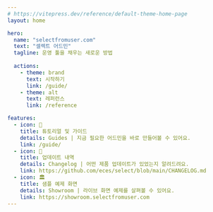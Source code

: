 ```yaml
---
# https://vitepress.dev/reference/default-theme-home-page
layout: home

hero:
  name: "selectfromuser.com"
  text: "셀렉트 어드민"
  tagline: 운영 툴을 채우는 새로운 방법
  
  actions:
    - theme: brand
      text: 시작하기
      link: /guide/
    - theme: alt
      text: 레퍼런스
      link: /reference

features:
  - icon: 📝
    title: 튜토리얼 및 가이드
    details: Guides | 지금 필요한 어드민을 바로 만들어볼 수 있어요.
    link: /guide/
  - icon: 🚀
    title: 업데이트 내역
    details: Changelog | 어떤 제품 업데이트가 있었는지 알려드려요.
    link: https://github.com/eces/select/blob/main/CHANGELOG.md
  - icon: 🏛️
    title: 샘플 예제 화면
    details: Showroom | 라이브 화면 예제를 살펴볼 수 있어요.
    link: https://showroom.selectfromuser.com
---
```


